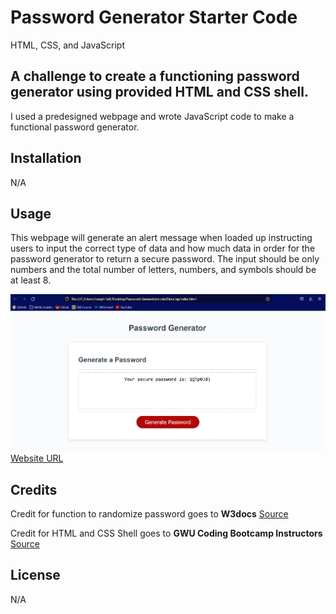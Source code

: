 # Password Generator Starter Code

HTML, CSS, and JavaScript

## A challenge to create a functioning password generator using provided HTML and CSS shell.

I used a predesigned webpage and wrote JavaScript code to make a functional password generator.

## Installation

N/A

## Usage

This webpage will generate an alert message when loaded up instructing users to input the correct type of data and how much data in order for the password generator to return a secure password. The input should be only numbers and the total number of letters, numbers, and symbols should be at least 8. 

![Screenshot of Website](./code/Assets/Images/Screenshot%202022-11-28%20233543.png)
[Website URL]()

## Credits

Credit for function to randomize password goes to **W3docs**
[Source](https://www.w3docs.com/snippets/javascript/how-to-randomize-shuffle-a-javascript-array.html)

Credit for HTML and CSS Shell goes to **GWU Coding Bootcamp Instructors**
[Source](https://gw.bootcampcontent.com/GW-Coding-Boot-Camp/GWU-VIRT-FSF-PT-10-2022-U-LOLC/-/tree/main/03-JavaScript/02-Challenge)

## License

N/A